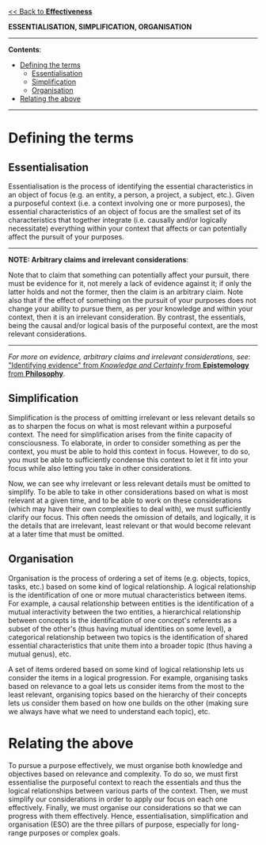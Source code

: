 [<< Back to **Effectiveness**](https://pranigopu.github.io/effectiveness)

**ESSENTIALISATION, SIMPLIFICATION, ORGANISATION**

---

**Contents**:

- [Defining the terms](#defining-the-terms)
  - [Essentialisation](#essentialisation)
  - [Simplification](#simplification)
  - [Organisation](#organisation)
- [Relating the above](#relating-the-above)

---

# Defining the terms
## Essentialisation
Essentialisation is the process of identifying the essential characteristics in an object of focus (e.g. an entity, a person, a project, a subject, etc.). Given a purposeful context (i.e. a context involving one or more purposes), the essential characteristics of an object of focus are the smallest set of its characteristics that together integrate (i.e. causally and/or logically necessitate) everything within your context that affects or can potentially affect the pursuit of your purposes.

---

**NOTE: Arbitrary claims and irrelevant considerations**:

Note that to claim that something can potentially affect your pursuit, there must be evidence for it, not merely a lack of evidence against it; if only the latter holds and not the former, then the claim is an arbitrary claim. Note also that if the effect of something on the pursuit of your purposes does not change your ability to pursue them, as per your knowledge and within your context, then it is an irrelevant consideration. By contrast, the essentials, being the causal and/or logical basis of the purposeful context, are the most relevant considerations.

---

_For more on evidence, arbitrary claims and irrelevant considerations, see_: ["Identifying evidence" from _Knowledge and Certainty_ from **Epistemology** from **Philosophy**](https://pranigopu.github.io/philosophy/epistemology/knowledge-and-certainty.html).

## Simplification
Simplification is the process of omitting irrelevant or less relevant details so as to sharpen the focus on what is most relevant within a purposeful context. The need for simplification arises from the finite capacity of consciousness. To elaborate, in order to consider something as per the context, you must be able to hold this context in focus. However, to do so, you must be able to sufficiently condense this context to let it fit into your focus while also letting you take in other considerations.

Now, we can see why irrelevant or less relevant details must be omitted to simplify. To be able to take in other considerations based on what is most relevant at a given time, and to be able to work on these considerations (which may have their own complexities to deal with), we must sufficiently clarify our focus. This often needs the omission of details, and logically, it is the details that are irrelevant, least relevant or that would become relevant at a later time that must be omitted.

## Organisation
Organisation is the process of ordering a set of items (e.g. objects, topics, tasks, etc.) based on some kind of logical relationship. A logical relationship is the identification of one or more mutual characteristics between items. For example, a causal relationship between entities is the identification of a mutual interactivity between the two entities, a hierarchical relationship between concepts is the identification of one concept's referents as a subset of the other's (thus having mutual identities on some level), a categorical relationship between two topics is the identification of shared essential characteristics that unite them into a broader topic (thus having a mutual genus), etc.

A set of items ordered based on some kind of logical relationship lets us consider the items in a logical progression. For example, organising tasks based on relevance to a goal lets us consider items from the most to the least relevant, organising topics based on the hierarchy of their concepts lets us consider them based on how one builds on the other (making sure we always have what we need to understand each topic), etc.

# Relating the above
To pursue a purpose effectively, we must organise both knowledge and objectives based on relevance and complexity. To do so, we must first essentialise the purposeful context to reach the essentials and thus the logical relationships between various parts of the context. Then, we must simplify our considerations in order to apply our focus on each one effectively. Finally, we must organise our considerations so that we can progress with them effectively. Hence, essentialisation, simplification and organisation (ESO) are the three pillars of purpose, especially for long-range purposes or complex goals.
